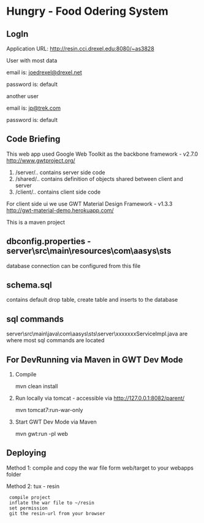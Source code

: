 Hungry - Food Odering System
=================

LogIn
--------------------------
Application URL: 
                http://resin.cci.drexel.edu:8080/~as3828


User with most data

email is: joedrexel@drexel.net 

password is: default

another user

email is: jp@trek.com

password is: default


Code Briefing
------------------
This web app used Google Web Toolkit as the backbone framework - v2.7.0
   http://www.gwtproject.org/
1. /server/.. contains server side code
2. /shared/.. contains definition of objects shared between client and server
3. /client/.. contains client side code
   
For client side ui we use GWT Material Design Framework - v1.3.3
    http://gwt-material-demo.herokuapp.com/
    
This  is a maven project

dbconfig.properties - server\src\main\resources\com\aasys\sts
-------------------------
database connection can be configured from this file

schema.sql
---------------------------
contains default drop table, create table and inserts to the database


sql commands
------------------------------
server\src\main\java\com\aasys\sts\server\xxxxxxxServiceImpl.java are where most sql commands are located


For DevRunning via Maven in GWT Dev Mode
---------------------------------
1. Compile

     mvn clean install


2. Run locally via tomcat - accessible via http://127.0.0.1:8082/parent/

    mvn tomcat7:run-war-only


3. Start GWT Dev Mode via Maven

    mvn gwt:run -pl web
    

Deploying 
---------------------------------
Method 1: 
     compile and copy the war file form web/target to your webapps folder

Method 2: tux - resin

     compile project
     inflate the war file to ~/resin
     set permission
     git the resin-url from your browser




